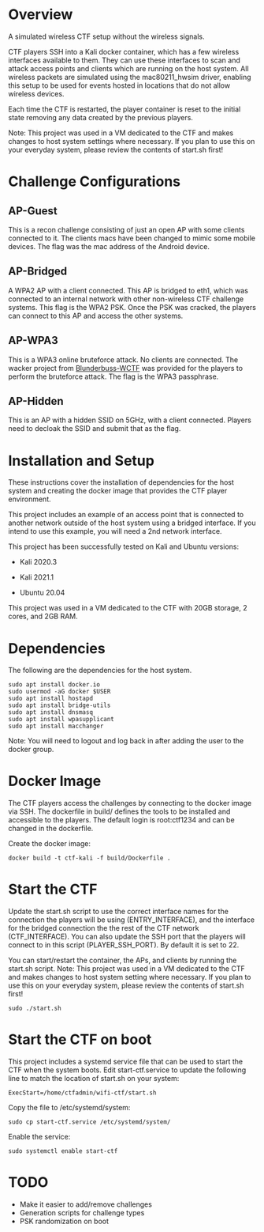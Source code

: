 # Overview
A simulated wireless CTF setup without the wireless signals.

CTF players SSH into a Kali docker container, which has a few wireless interfaces available to them. They can use these interfaces to scan and attack access points and clients which are running on the host system. All wireless packets are simulated using the mac80211_hwsim driver, enabling this setup to be used for events hosted in locations that do not allow wireless devices.

Each time the CTF is restarted, the player container is reset to the initial state removing any data created by the previous players.

Note: This project was used in a VM dedicated to the CTF and makes changes to host system settings where necessary. If you plan to use this on your everyday system, please review the contents of start.sh first!

# Challenge Configurations

## AP-Guest
This is a recon challenge consisting of just an open AP with some clients connected to it. The clients macs have been changed to mimic some mobile devices. The flag was the mac address of the Android device.

## AP-Bridged
A WPA2 AP with a client connected. This AP is bridged to eth1, which was connected to an internal network with other non-wireless CTF challenge systems. This flag is the WPA2 PSK. Once the PSK was cracked, the players can connect to this AP and access the other systems.

## AP-WPA3
This is a WPA3 online bruteforce attack. No clients are connected. The wacker project from [Blunderbuss-WCTF](https://github.com/blunderbuss-wctf/wacker) was provided for the players to perform the bruteforce attack. The flag is the WPA3 passphrase.

## AP-Hidden
This is an AP with a hidden SSID on 5GHz, with a client connected. Players need to decloak the SSID and submit that as the flag.


### 

# Installation and Setup
These instructions cover the installation of dependencies for the host system and creating the docker image that provides the CTF player environment.

This project includes an example of an access point that is connected to another network outside of the host system using a bridged interface. If you intend to use this example, you will need a 2nd network interface.

This project has been successfully tested on Kali and Ubuntu versions:
- Kali 2020.3
- Kali 2021.1

- Ubuntu 20.04

This project was used in a VM dedicated to the CTF with 20GB storage, 2 cores, and 2GB RAM.

# Dependencies
The following are the dependencies for the host system.

```
sudo apt install docker.io
sudo usermod -aG docker $USER
sudo apt install hostapd
sudo apt install bridge-utils
sudo apt install dnsmasq
sudo apt install wpasupplicant
sudo apt install macchanger
```
Note: You will need to logout and log back in after adding the user to the docker group.

# Docker Image
The CTF players access the challenges by connecting to the docker image via SSH. The dockerfile in build/ defines the tools to be installed and accessible to the players. The default login is root:ctf1234 and can be changed in the dockerfile.

Create the docker image:
```
docker build -t ctf-kali -f build/Dockerfile .
```

# Start the CTF
Update the start.sh script to use the correct interface names for the connection the players will be using (ENTRY_INTERFACE), and the interface for the bridged connection the the rest of the CTF network (CTF_INTERFACE).
You can also update the SSH port that the players will connect to in this script (PLAYER_SSH_PORT). By default it is set to 22.

You can start/restart the container, the APs, and clients by running the start.sh script.
Note: This project was used in a VM dedicated to the CTF and makes changes to host system setting where necessary. If you plan to use this on your everyday system, please review the contents of start.sh first!
```
sudo ./start.sh
```

# Start the CTF on boot
This project includes a systemd service file that can be used to start the CTF when the system boots. Edit start-ctf.service to update the following line to match the location of start.sh on your system:
```
ExecStart=/home/ctfadmin/wifi-ctf/start.sh
```

Copy the file to /etc/systemd/system:
```
sudo cp start-ctf.service /etc/systemd/system/
```

Enable the service:
```
sudo systemctl enable start-ctf
```

# TODO
- Make it easier to add/remove challenges
- Generation scripts for challenge types
- PSK randomization on boot
